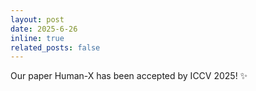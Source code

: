 ```yaml
---
layout: post
date: 2025-6-26
inline: true
related_posts: false
---
```


Our paper Human-X has been accepted by ICCV 2025! :sparkles:

